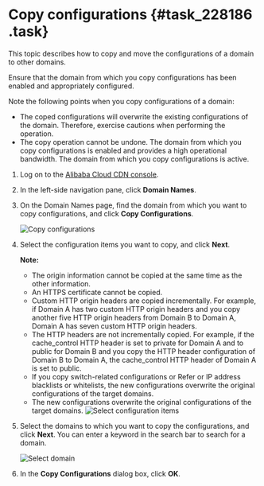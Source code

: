 # Copy configurations {#task_228186 .task}

This topic describes how to copy and move the configurations of a domain to other domains.

Ensure that the domain from which you copy configurations has been enabled and appropriately configured.

Note the following points when you copy configurations of a domain:

-   The coped configurations will overwrite the existing configurations of the domain. Therefore, exercise cautions when performing the operation.
-   The copy operation cannot be undone. The domain from which you copy configurations is enabled and provides a high operational bandwidth. The domain from which you copy configurations is active.

1.  Log on to the [Alibaba Cloud CDN console](https://partners-intl.aliyun.com/login-required#cdn).
2.  In the left-side navigation pane, click **Domain Names**.
3.  On the Domain Names page, find the domain from which you want to copy configurations, and click **Copy Configurations**. 

    ![Copy configurations](http://static-aliyun-doc.oss-cn-hangzhou.aliyuncs.com/assets/img/17043/15665280948715_en-US.png)

4.  Select the configuration items you want to copy, and click **Next**. 

    **Note:** 

    -   The origin information cannot be copied at the same time as the other information.
    -   An HTTPS certificate cannot be copied.
    -   Custom HTTP origin headers are copied incrementally. For example, if Domain A has two custom HTTP origin headers and you copy another five HTTP origin headers from Domain B to Domain A, Domain A has seven custom HTTP origin headers.
    -   The HTTP headers are not incrementally copied. For example, if the cache\_control HTTP header is set to private for Domain A and to public for Domain B and you copy the HTTP header configuration of Domain B to Domain A, the cache\_control HTTP header of Domain A is set to public.
    -   If you copy switch-related configurations or Refer or IP address blacklists or whitelists, the new configurations overwrite the original configurations of the target domains.
    -   The new configurations overwrite the original configurations of the target domains.
    ![Select configuration items](http://static-aliyun-doc.oss-cn-hangzhou.aliyuncs.com/assets/img/17043/15665280948716_en-US.png)

5.  Select the domains to which you want to copy the configurations, and click **Next**. You can enter a keyword in the search bar to search for a domain.

    ![Select domain](http://static-aliyun-doc.oss-cn-hangzhou.aliyuncs.com/assets/img/17043/15665280948717_en-US.png)

6.  In the **Copy Configurations** dialog box, click **OK**.

